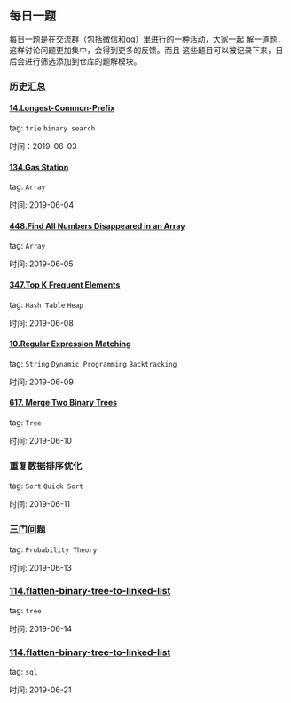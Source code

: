 ## 每日一题
每日一题是在交流群（包括微信和qq）里进行的一种活动，大家一起
解一道题，这样讨论问题更加集中，会得到更多的反馈。而且
这些题目可以被记录下来，日后会进行筛选添加到仓库的题解模块。

### 历史汇总

#### [14.Longest-Common-Prefix](./2019-06-03.md)

tag: `trie` `binary search`

时间：2019-06-03

#### [134.Gas Station](./2019-06-04.md)

tag: `Array`

时间: 2019-06-04

#### [448.Find All Numbers Disappeared in an Array](./2019-06-05.md)

tag: `Array`

时间: 2019-06-05

#### [347.Top K Frequent Elements](./2019-06-08.md)

tag: `Hash Table` `Heap`

时间: 2019-06-08

#### [10.Regular Expression Matching](./2019-06-09.md)

tag:  `String` `Dynamic Programming` `Backtracking`

时间: 2019-06-09

#### [617. Merge Two Binary Trees](./2019-06-10.md)

tag: `Tree`

时间: 2019-06-10

### [重复数据排序优化](./2019-06-11.md)

tag: `Sort` `Quick Sort`

时间: 2019-06-11

### [三门问题](./2019-06-13.md)

tag: `Probability Theory`

时间: 2019-06-13

### [114.flatten-binary-tree-to-linked-list](./2019-06-14.md)

tag: `tree`

时间: 2019-06-14

### [114.flatten-binary-tree-to-linked-list](./2019-06-21.md)

tag: `sql`

时间: 2019-06-21
